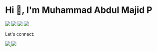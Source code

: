 <h1 align="left">Hi 👋, I'm Muhammad Abdul Majid P</h1>
<!-- <h3 align="left">A dedicated Software Engineer</h3>
 -->
<p align="left">
    <img src="https://img.shields.io/badge/Dart-04599C?style=for-the-badge&logo=dart&logoColor=white"/>
    <img src="https://img.shields.io/badge/Flutter-0468D7?style=for-the-badge&logo=flutter&logoColor=white"/>
    <img src="https://img.shields.io/badge/Python-3776AB?style=for-the-badge&logo=python&logoColor=white"/>
    <img src="https://img.shields.io/badge/Spring%20Boot-6DB33F?style=for-the-badge&logo=spring-boot&logoColor=white"/>
</p>

<p align="left">Let's connect:</p>
<p align="left">
    <a target="_blank" href="https://www.linkedin.com/in/majidppb/">
        <img src="https://img.shields.io/badge/LinkedIn-0077B5?style=for-the-badge&logo=linkedin&logoColor=white"/>
    </a>
    <a target="_blank" href="mailto:majidppb@gmail.com">
        <img src="https://img.shields.io/badge/Gmail-D14836?style=for-the-badge&logo=gmail&logoColor=white"/>
    </a>
</p>
